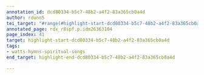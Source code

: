 ```yaml
---
annotation_id: dcd80334-b5c7-48b2-a4f2-83a365cb0a4d
author: rdunn5
tei_target: "#range(#highlight-start-dcd80334-b5c7-48b2-a4f2-83a365cb0a4d, #highlight-end-dcd80334-b5c7-48b2-a4f2-83a365cb0a4d)"
annotated_page: rdx_r8spf.p.idm26363104
page_index: 41
target: highlight-start-dcd80334-b5c7-48b2-a4f2-83a365cb0a4d
tags:
- watts-hymns-spiritual-songs
end_target: highlight-end-dcd80334-b5c7-48b2-a4f2-83a365cb0a4d

---
```

